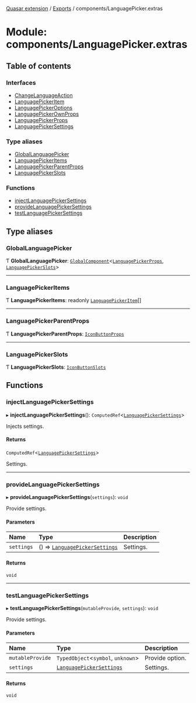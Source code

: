 [Quasar extension](../index.md) / [Exports](../modules.md) / components/LanguagePicker.extras

# Module: components/LanguagePicker.extras

## Table of contents

### Interfaces

- [ChangeLanguageAction](../interfaces/components_LanguagePicker_extras.ChangeLanguageAction.md)
- [LanguagePickerItem](../interfaces/components_LanguagePicker_extras.LanguagePickerItem.md)
- [LanguagePickerOptions](../interfaces/components_LanguagePicker_extras.LanguagePickerOptions.md)
- [LanguagePickerOwnProps](../interfaces/components_LanguagePicker_extras.LanguagePickerOwnProps.md)
- [LanguagePickerProps](../interfaces/components_LanguagePicker_extras.LanguagePickerProps.md)
- [LanguagePickerSettings](../interfaces/components_LanguagePicker_extras.LanguagePickerSettings.md)

### Type aliases

- [GlobalLanguagePicker](components_LanguagePicker_extras.md#globallanguagepicker)
- [LanguagePickerItems](components_LanguagePicker_extras.md#languagepickeritems)
- [LanguagePickerParentProps](components_LanguagePicker_extras.md#languagepickerparentprops)
- [LanguagePickerSlots](components_LanguagePicker_extras.md#languagepickerslots)

### Functions

- [injectLanguagePickerSettings](components_LanguagePicker_extras.md#injectlanguagepickersettings)
- [provideLanguagePickerSettings](components_LanguagePicker_extras.md#providelanguagepickersettings)
- [testLanguagePickerSettings](components_LanguagePicker_extras.md#testlanguagepickersettings)

## Type aliases

### GlobalLanguagePicker

Ƭ **GlobalLanguagePicker**: [`GlobalComponent`](../interfaces/components_api.GlobalComponent.md)<[`LanguagePickerProps`](../interfaces/components_LanguagePicker_extras.LanguagePickerProps.md), [`LanguagePickerSlots`](components_LanguagePicker_extras.md#languagepickerslots)\>

___

### LanguagePickerItems

Ƭ **LanguagePickerItems**: readonly [`LanguagePickerItem`](../interfaces/components_LanguagePicker_extras.LanguagePickerItem.md)[]

___

### LanguagePickerParentProps

Ƭ **LanguagePickerParentProps**: [`IconButtonProps`](../interfaces/components_IconButton_extras.IconButtonProps.md)

___

### LanguagePickerSlots

Ƭ **LanguagePickerSlots**: [`IconButtonSlots`](components_IconButton_extras.md#iconbuttonslots)

## Functions

### injectLanguagePickerSettings

▸ **injectLanguagePickerSettings**(): `ComputedRef`<[`LanguagePickerSettings`](../interfaces/components_LanguagePicker_extras.LanguagePickerSettings.md)\>

Injects settings.

#### Returns

`ComputedRef`<[`LanguagePickerSettings`](../interfaces/components_LanguagePicker_extras.LanguagePickerSettings.md)\>

Settings.

___

### provideLanguagePickerSettings

▸ **provideLanguagePickerSettings**(`settings`): `void`

Provide settings.

#### Parameters

| Name | Type | Description |
| :------ | :------ | :------ |
| `settings` | () => [`LanguagePickerSettings`](../interfaces/components_LanguagePicker_extras.LanguagePickerSettings.md) | Settings. |

#### Returns

`void`

___

### testLanguagePickerSettings

▸ **testLanguagePickerSettings**(`mutableProvide`, `settings`): `void`

Provide settings.

#### Parameters

| Name | Type | Description |
| :------ | :------ | :------ |
| `mutableProvide` | `TypedObject`<`symbol`, `unknown`\> | Provide option. |
| `settings` | [`LanguagePickerSettings`](../interfaces/components_LanguagePicker_extras.LanguagePickerSettings.md) | Settings. |

#### Returns

`void`
